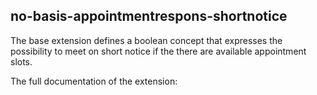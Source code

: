 ## no-basis-appointmentrespons-shortnotice 

The base extension defines a boolean concept that expresses the possibility to meet on short notice if the there are available appointment slots.  

The full documentation of the extension:
